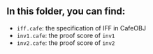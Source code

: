## In this folder, you can find:
- `iff.cafe`: the specification of IFF in CafeOBJ
- `inv1.cafe`: the proof score of `inv1`
- `inv2.cafe`: the proof score of `inv2`